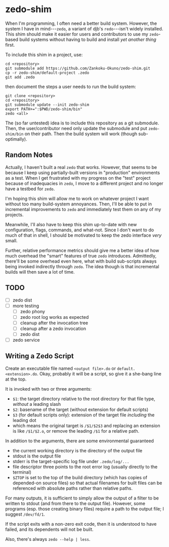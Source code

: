 # zedo-shim

When I'm programming, I often need a better build system.
However, the system I have in mind---`zedo`, a variant of djb's `redo`---isn't widely installed.
This shim should make it easier for users and contributors to use my `zedo`-based build systems
    without having to build and install _yet another thing_ first.

To include this shim in a project, use:

```
cd <repository>
git submodule add https://github.com/Zankoku-Okuno/zedo-shim.git
cp -r zedo-shim/default-project .zedo
git add .zedo
```

then document the steps a user needs to run the build system:

```
git clone <repository>
cd <repository>
git submodule update --init zedo-shim
export PATH+=":$PWD/zedo-shim/bin"
zedo <all>
```

The (so far untested) idea is to include this repository as a git submodule.
Then, the user/contributor need only update the submodule and put `zedo-shim/bin` on their path.
Then the build system will work (though sub-optimally).

## Random Notes

Actually, I haven't built a real `zedo` that works.
However, that seems to be because I keep using partially-built versions in "production" environments as a test.
When I get frustrated with my progress on the "test" project because of inadequacies in `zedo`, I move to a different project and no longer have a testbed for `zedo`.

I'm hoping this shim will allow me to work on whatever project I want without too many build-system annoyances.
Then, I'll be able to put in incremental improvements to `zedo` and immediately test them on any of my projects.

Meanwhile, I'll also have to keep this shim up-to-date with new configuration, flags, commands, and what-not.
Since I don't want to do much of that in shell, I should be motivated to keep the zedo interface _very_ small.

Further, relative performance metrics should give me a better idea of how much overhead the "smart" features of true `zedo` introduces.
Admittedly, there'll be some overhead even here, what with build sub-scripts always being invoked indirectly through `zedo`.
The idea though is that incremental builds will then save a lot of time.

## TODO

  - [ ] zedo dist
  - [ ] more testing
    - [ ] zedo phony
    - [ ] zedo root log works as expected
    - [ ] cleanup after the invocation tree
    - [ ] cleanup after a zedo invocation
    - [ ] zedo dist
  - [ ] zedo service

## Writing a Zedo Script

Create an executable file named `<output file>.do` or `default.<extension>.do`.
Okay, probably it will be a script, so give it a she-bang line at the top.

It is invoked with two or three arguments:

  * `$1`: the target directory relative to the root directory for that file type, _without_ a leading slash
  * `$2`: basename of the target (without extension for default scripts)
  * `$3` (for default scripts only): extension of the target file _including_ the leading dot
  * which means the original target is `/$1/$2$3` and replacing an extension is like `/$1/$2.o`,
    or remove the leading `/$1` for a relative path.

In addition to the arguments, there are some environmental guaranteed
  * the current working directory is the directory of the output file
  * stdout is the output file
  * stderr is the target-specific log file under `.zedo/log/...`
  * file descriptor three points to the root error log (usually directly to the terminal)
  * `$ZTOP` is set to the top of the build directory (which has copies of depended-on source files) so that actual filenames for built files can be referenced with absolute paths rather than relative paths.

For many outputs, it is sufficient to simply allow the output of a filter to be written to stdout (and from there to the output file).
However, some programs (esp. those creating binary files) require a path to the output file; I suggest `/dev/fd/1`.

If the script exits with a non-zero exit code, then it is understood to have failed, and its dependents will not be built.

Also, there's always `zedo --help | less`.
